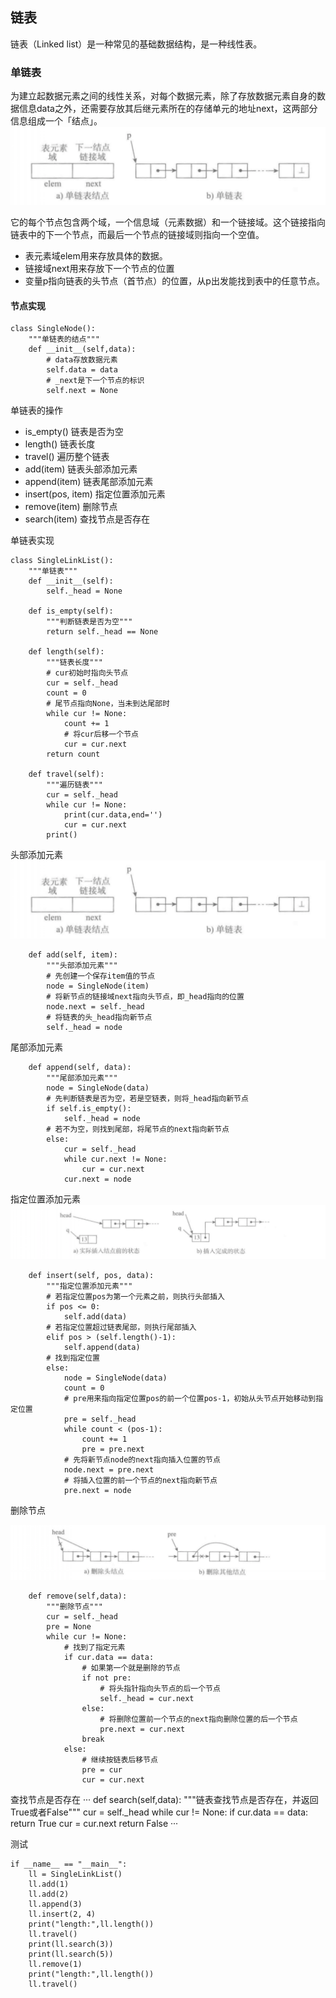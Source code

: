 ## 链表
链表（Linked list）是一种常见的基础数据结构，是一种线性表。

### 单链表
为建立起数据元素之间的线性关系，对每个数据元素，除了存放数据元素自身的数据信息data之外，还需要存放其后继元素所在的存储单元的地址next，这两部分信息组成一个「结点」。
![img](./pics/link1.png)

它的每个节点包含两个域，一个信息域（元素数据）和一个链接域。这个链接指向链表中的下一个节点，而最后一个节点的链接域则指向一个空值。

+ 表元素域elem用来存放具体的数据。
+ 链接域next用来存放下一个节点的位置
+ 变量p指向链表的头节点（首节点）的位置，从p出发能找到表中的任意节点。

#### 节点实现
```
class SingleNode():
    """单链表的结点"""
    def __init__(self,data):
        # data存放数据元素
        self.data = data
        # _next是下一个节点的标识
        self.next = None
```

单链表的操作
+ is_empty() 链表是否为空
+ length() 链表长度
+ travel() 遍历整个链表
+ add(item) 链表头部添加元素
+ append(item) 链表尾部添加元素
+ insert(pos, item) 指定位置添加元素
+ remove(item) 删除节点
+ search(item) 查找节点是否存在

单链表实现
```
class SingleLinkList():
    """单链表"""
    def __init__(self):
        self._head = None

    def is_empty(self):
        """判断链表是否为空"""
        return self._head == None

    def length(self):
        """链表长度"""
        # cur初始时指向头节点
        cur = self._head
        count = 0
        # 尾节点指向None，当未到达尾部时
        while cur != None:
            count += 1
            # 将cur后移一个节点
            cur = cur.next
        return count

    def travel(self):
        """遍历链表"""
        cur = self._head
        while cur != None:
            print(cur.data,end='')
            cur = cur.next
        print()
```

头部添加元素
![img](./pics/link1.png)
```
    def add(self, item):
        """头部添加元素"""
        # 先创建一个保存item值的节点
        node = SingleNode(item)
        # 将新节点的链接域next指向头节点，即_head指向的位置
        node.next = self._head
        # 将链表的头_head指向新节点
        self._head = node
```
尾部添加元素

```
    def append(self, data):
        """尾部添加元素"""
        node = SingleNode(data)
        # 先判断链表是否为空，若是空链表，则将_head指向新节点
        if self.is_empty():
            self._head = node
        # 若不为空，则找到尾部，将尾节点的next指向新节点
        else:
            cur = self._head
            while cur.next != None:
                cur = cur.next
            cur.next = node
```

指定位置添加元素
![img](./pics/link3.png)
```
    def insert(self, pos, data):
        """指定位置添加元素"""
        # 若指定位置pos为第一个元素之前，则执行头部插入
        if pos <= 0:
            self.add(data)
        # 若指定位置超过链表尾部，则执行尾部插入
        elif pos > (self.length()-1):
            self.append(data)
        # 找到指定位置
        else:
            node = SingleNode(data)
            count = 0
            # pre用来指向指定位置pos的前一个位置pos-1，初始从头节点开始移动到指定位置
            pre = self._head
            while count < (pos-1):
                count += 1
                pre = pre.next
            # 先将新节点node的next指向插入位置的节点
            node.next = pre.next
            # 将插入位置的前一个节点的next指向新节点
            pre.next = node
```
删除节点

![img](./pics/link4.png)
```
    def remove(self,data):
        """删除节点"""
        cur = self._head
        pre = None
        while cur != None:
            # 找到了指定元素
            if cur.data == data:
                # 如果第一个就是删除的节点
                if not pre:
                    # 将头指针指向头节点的后一个节点
                    self._head = cur.next
                else:
                    # 将删除位置前一个节点的next指向删除位置的后一个节点
                    pre.next = cur.next
                break
            else:
                # 继续按链表后移节点
                pre = cur
                cur = cur.next
```
查找节点是否存在
···
    def search(self,data):
        """链表查找节点是否存在，并返回True或者False"""
        cur = self._head
        while cur != None:
            if cur.data == data:
                return True
            cur = cur.next
        return False
···

测试
```
if __name__ == "__main__":
    ll = SingleLinkList()
    ll.add(1)
    ll.add(2)
    ll.append(3)
    ll.insert(2, 4)
    print("length:",ll.length())
    ll.travel()
    print(ll.search(3))
    print(ll.search(5))
    ll.remove(1)
    print("length:",ll.length())
    ll.travel()
```


